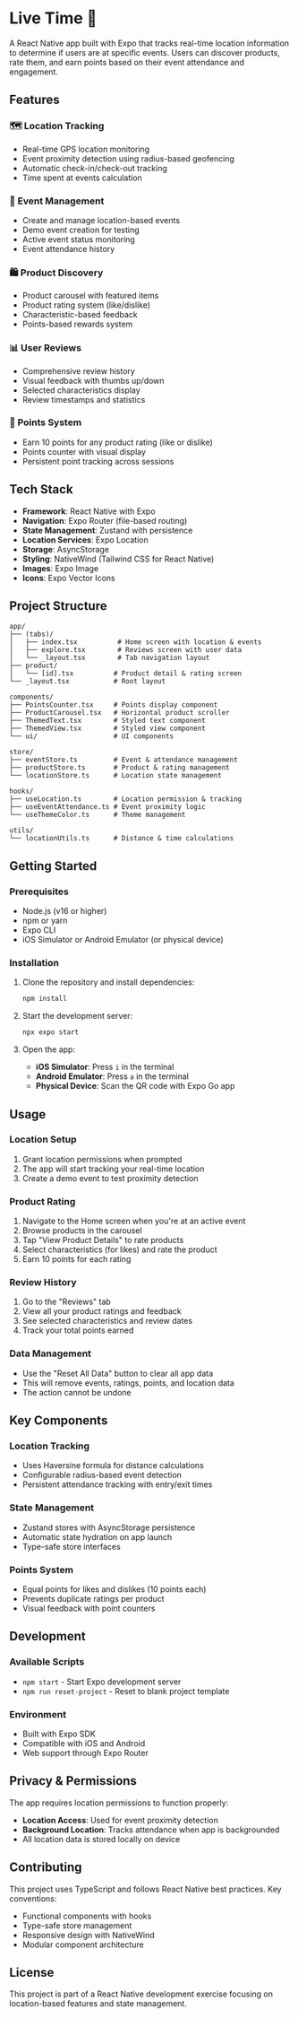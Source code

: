 # Live Time 📍

A React Native app built with Expo that tracks real-time location information to determine if users are at specific events. Users can discover products, rate them, and earn points based on their event attendance and engagement.

## Features

### 🗺️ Location Tracking
- Real-time GPS location monitoring
- Event proximity detection using radius-based geofencing
- Automatic check-in/check-out tracking
- Time spent at events calculation

### 🎯 Event Management
- Create and manage location-based events
- Demo event creation for testing
- Active event status monitoring
- Event attendance history

### 🛍️ Product Discovery
- Product carousel with featured items
- Product rating system (like/dislike)
- Characteristic-based feedback
- Points-based rewards system

### 📊 User Reviews
- Comprehensive review history
- Visual feedback with thumbs up/down
- Selected characteristics display
- Review timestamps and statistics

### 💎 Points System
- Earn 10 points for any product rating (like or dislike)
- Points counter with visual display
- Persistent point tracking across sessions

## Tech Stack

- **Framework**: React Native with Expo
- **Navigation**: Expo Router (file-based routing)
- **State Management**: Zustand with persistence
- **Location Services**: Expo Location
- **Storage**: AsyncStorage
- **Styling**: NativeWind (Tailwind CSS for React Native)
- **Images**: Expo Image
- **Icons**: Expo Vector Icons

## Project Structure

```
app/
├── (tabs)/
│   ├── index.tsx          # Home screen with location & events
│   ├── explore.tsx        # Reviews screen with user data
│   └── _layout.tsx        # Tab navigation layout
├── product/
│   └── [id].tsx          # Product detail & rating screen
└── _layout.tsx           # Root layout

components/
├── PointsCounter.tsx     # Points display component
├── ProductCarousel.tsx   # Horizontal product scroller
├── ThemedText.tsx        # Styled text component
├── ThemedView.tsx        # Styled view component
└── ui/                   # UI components

store/
├── eventStore.ts         # Event & attendance management
├── productStore.ts       # Product & rating management
└── locationStore.ts      # Location state management

hooks/
├── useLocation.ts        # Location permission & tracking
├── useEventAttendance.ts # Event proximity logic
└── useThemeColor.ts      # Theme management

utils/
└── locationUtils.ts      # Distance & time calculations
```

## Getting Started

### Prerequisites
- Node.js (v16 or higher)
- npm or yarn
- Expo CLI
- iOS Simulator or Android Emulator (or physical device)

### Installation

1. Clone the repository and install dependencies:
   ```bash
   npm install
   ```

2. Start the development server:
   ```bash
   npx expo start
   ```

3. Open the app:
   - **iOS Simulator**: Press `i` in the terminal
   - **Android Emulator**: Press `a` in the terminal
   - **Physical Device**: Scan the QR code with Expo Go app

## Usage

### Location Setup
1. Grant location permissions when prompted
2. The app will start tracking your real-time location
3. Create a demo event to test proximity detection

### Product Rating
1. Navigate to the Home screen when you're at an active event
2. Browse products in the carousel
3. Tap "View Product Details" to rate products
4. Select characteristics (for likes) and rate the product
5. Earn 10 points for each rating

### Review History
1. Go to the "Reviews" tab
2. View all your product ratings and feedback
3. See selected characteristics and review dates
4. Track your total points earned

### Data Management
- Use the "Reset All Data" button to clear all app data
- This will remove events, ratings, points, and location data
- The action cannot be undone

## Key Components

### Location Tracking
- Uses Haversine formula for distance calculations
- Configurable radius-based event detection
- Persistent attendance tracking with entry/exit times

### State Management
- Zustand stores with AsyncStorage persistence
- Automatic state hydration on app launch
- Type-safe store interfaces

### Points System
- Equal points for likes and dislikes (10 points each)
- Prevents duplicate ratings per product
- Visual feedback with point counters

## Development

### Available Scripts
- `npm start` - Start Expo development server
- `npm run reset-project` - Reset to blank project template

### Environment
- Built with Expo SDK
- Compatible with iOS and Android
- Web support through Expo Router

## Privacy & Permissions

The app requires location permissions to function properly:
- **Location Access**: Used for event proximity detection
- **Background Location**: Tracks attendance when app is backgrounded
- All location data is stored locally on device

## Contributing

This project uses TypeScript and follows React Native best practices. Key conventions:
- Functional components with hooks
- Type-safe store management
- Responsive design with NativeWind
- Modular component architecture

## License

This project is part of a React Native development exercise focusing on location-based features and state management.